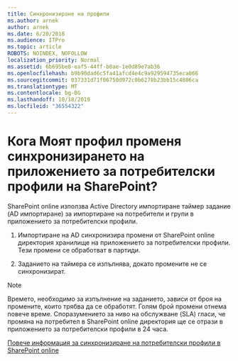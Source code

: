 ```yaml
---
title: Синхронизиране на профили
ms.author: arnek
author: arnek
ms.date: 6/20/2018
ms.audience: ITPro
ms.topic: article
ROBOTS: NOINDEX, NOFOLLOW
localization_priority: Normal
ms.assetid: 6b695be8-eaf5-44ff-b0ae-1e0d89e7ab36
ms.openlocfilehash: b9b90dad6c5fa41afcd4e4c9a929594735eca066
ms.sourcegitcommit: 037331d71f06750d972c0b6278b23bb15c4806ca
ms.translationtype: MT
ms.contentlocale: bg-BG
ms.lasthandoff: 10/18/2019
ms.locfileid: "36554322"
---
```

# <a name="when-do-my-profile-changes-sync-to-the-sharepoint-user-profile-application"></a>Кога Моят профил променя синхронизирането на приложението за потребителски профили на SharePoint?

SharePoint online използва Active Directory импортиране таймер задание (AD импортиране) за импортиране на потребители и групи в приложението за потребителски профили. 
  
1. Импортиране на AD синхронизира промени от SharePoint online директория хранилище на приложението за потребителски профили. Тези промени се обработват в партиди.
    
2. Заданието на таймера се изпълнява, докато промените не се синхронизират.
    
> [!NOTE]
> Времето, необходимо за изпълнение на заданието, зависи от броя на промените, които трябва да се обработят. Голям брой промени отнема повече време. Споразумението за ниво на обслужване (SLA) гласи, че промяна на потребител в SharePoint online директория ще се отрази в приложението за потребителски профили в 24 часа. 
  
[Повече информация за синхронизиране на потребителски профили в SharePoint online](https://go.microsoft.com/fwlink/?linkid=875671)
  

